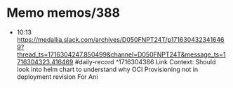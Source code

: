 # Memo memos/388
- 10:13 https://medallia.slack.com/archives/D050FNPT24T/p1716304323416469?thread_ts=1716304247.850499&channel=D050FNPT24T&message_ts=1716304323.416469 #daily-record ^1716304386
Link Context:
Should look into helm chart to understand why OCI
Provisioning not in deployment revision
For Ani